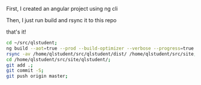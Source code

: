 First, I created an angular project using ng cli 

Then, I just run build and rsync it to this repo 

that's it! 


```bash 
cd ~/src/qlstudent;
ng build --aot=true --prod --build-optimizer --verbose --progress=true --deploy-url="qlstudent.github.io" --delete-output-path --extract-licenses --subresource-integrity --stats-json;
rsync -av /home/qlstudent/src/qlstudent/dist/ /home/qlstudent/src/site;
cd /home/qlstudent/src/site/qlstudent/;
git add .;
git commit -S;
git push origin master;
```

